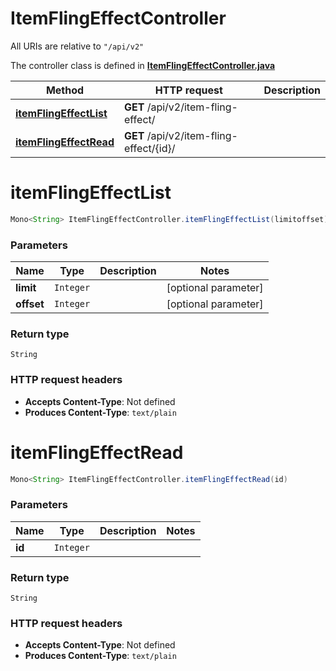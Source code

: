 # ItemFlingEffectController

All URIs are relative to `"/api/v2"`

The controller class is defined in **[ItemFlingEffectController.java](../../src/main/java/org/openapitools/controller/ItemFlingEffectController.java)**

Method | HTTP request | Description
------------- | ------------- | -------------
[**itemFlingEffectList**](#itemFlingEffectList) | **GET** /api/v2/item-fling-effect/ | 
[**itemFlingEffectRead**](#itemFlingEffectRead) | **GET** /api/v2/item-fling-effect/{id}/ | 

<a name="itemFlingEffectList"></a>
# **itemFlingEffectList**
```java
Mono<String> ItemFlingEffectController.itemFlingEffectList(limitoffset)
```



### Parameters
Name | Type | Description  | Notes
------------- | ------------- | ------------- | -------------
**limit** | `Integer` |  | [optional parameter]
**offset** | `Integer` |  | [optional parameter]

### Return type
`String`


### HTTP request headers
 - **Accepts Content-Type**: Not defined
 - **Produces Content-Type**: `text/plain`

<a name="itemFlingEffectRead"></a>
# **itemFlingEffectRead**
```java
Mono<String> ItemFlingEffectController.itemFlingEffectRead(id)
```



### Parameters
Name | Type | Description  | Notes
------------- | ------------- | ------------- | -------------
**id** | `Integer` |  |

### Return type
`String`


### HTTP request headers
 - **Accepts Content-Type**: Not defined
 - **Produces Content-Type**: `text/plain`

